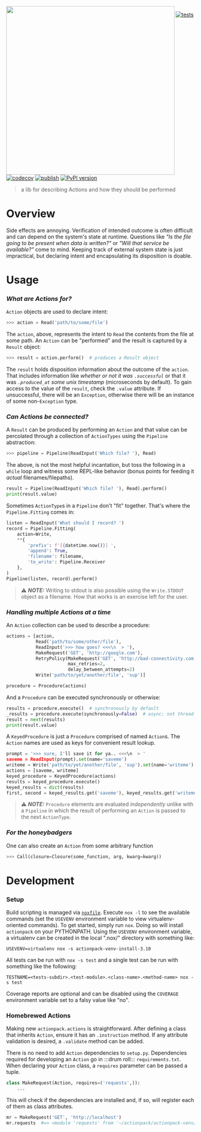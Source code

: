 <img src="https://user-images.githubusercontent.com/7152453/158044431-7a6515f1-3eef-4d8e-a549-69453d61088a.png" align="left" width="450" />

<!-- # actionpack -->
[![tests](https://github.com/withtwoemms/actionpack/workflows/tests/badge.svg)](https://github.com/withtwoemms/actionpack/actions?query=workflow%3Atests) [![codecov](https://codecov.io/gh/withtwoemms/actionpack/branch/main/graph/badge.svg?token=27Z4W0COFH)](https://codecov.io/gh/withtwoemms/actionpack) [![publish](https://github.com/withtwoemms/actionpack/workflows/publish/badge.svg)](https://github.com/withtwoemms/actionpack/actions?query=workflow%3Apublish) [![PyPI version](https://badge.fury.io/py/actionpack.svg)](https://badge.fury.io/py/actionpack)

> a lib for describing Actions and how they should be performed

# Overview

Side effects are annoying.
Verification of intended outcome is often difficult and can depend on the system's state at runtime.
Questions like _"Is the file going to be present when data is written?"_ or _"Will that service be available?"_ come to mind.
Keeping track of external system state is just impractical, but declaring intent and encapsulating its disposition is doable.

# Usage

### _What are Actions for?_

`Action` objects are used to declare intent:

```python
>>> action = Read('path/to/some/file')
```

The `action`, above, represents the intent to `Read` the contents from the file at some path.
An `Action` can be "performed" and the result is captured by a `Result` object:

```python
>>> result = action.perform()  # produces a Result object
```

The `result` holds disposition information about the outcome of the `action`.
That includes information like _whether or not it was `.successful`_ or that it was _`.produced_at` some unix timestamp_ (microseconds by default).
To gain access to the value of the `result`, check the `.value` attribute.
If unsuccessful, there will be an `Exception`, otherwise there will be an instance of some non-`Exception` type.

### _Can Actions be connected?_

A `Result` can be produced by performing an `Action` and that value can be percolated through a collection of `ActionTypes` using the `Pipeline` abstraction:

```python
>>> pipeline = Pipeline(ReadInput('Which file? '), Read)
```

The above, is not the most helpful incantation, but toss the following in a `while` loop and witness some REPL-like behavior (bonus points for feeding it _actual_ filenames/filepaths).

```python
result = Pipeline(ReadInput('Which file? '), Read).perform()
print(result.value)
```

Sometimes `ActionType`s in a `Pipeline` don't "fit" together.
That's where the `Pipeline.Fitting` comes in:

```python
listen = ReadInput('What should I record? ')
record = Pipeline.Fitting(
    action=Write,
    **{
        'prefix': f'[{datetime.now()}] ',
        'append': True,
        'filename': filename,
        'to_write': Pipeline.Receiver
    },
)
Pipeline(listen, record).perform()
```

> ⚠️ **_NOTE:_**  Writing to stdout is also possible using the `Write.STDOUT` object as a filename. How that works is an exercise left for the user.

### _Handling multiple Actions at a time_

An `Action` collection can be used to describe a procedure:

```python
actions = [action,
           Read('path/to/some/other/file'),
           ReadInput('>>> how goes? <<<\n  > '),
           MakeRequest('GET', 'http://google.com'),
           RetryPolicy(MakeRequest('GET', 'http://bad-connectivity.com'),
                       max_retries=2,
                       delay_between_attempts=2)
           Write('path/to/yet/another/file', 'sup')]

procedure = Procedure(actions)
```

And a `Procedure` can be executed synchronously or otherwise:

```python
results = procedure.execute()  # synchronously by default
_results = procedure.execute(synchronously=False)  # async; not thread safe
result = next(results)
print(result.value)
```

A `KeyedProcedure` is just a `Procedure` comprised of named `Action`s.
The `Action` names are used as keys for convenient result lookup.

```python
prompt = '>>> sure, I'll save it for ya.. <<<\n  > '
saveme = ReadInput(prompt).set(name='saveme')
writeme = Write('path/to/yet/another/file', 'sup').set(name='writeme')
actions = [saveme, writeme]
keyed_procedure = KeyedProcedure(actions)
results = keyed_procedure.execute()
keyed_results = dict(results)
first, second = keyed_results.get('saveme'), keyed_results.get('writeme')
```

> ⚠️ **_NOTE:_**  `Procedure` elements are evaluated _independently_ unlike with a `Pipeline` in which the result of performing an `Action` is passed to the next `ActionType`.

### _For the honeybadgers_

One can also create an `Action` from some arbitrary function

```python
>>> Call(closure=Closure(some_function, arg, kwarg=kwarg))
```

# Development

### Setup

Build scripting is managed via [`noxfile`](https://nox.thea.codes/en/stable/config.html).
Execute `nox -l` to see the available commands (set the `USEVENV` environment variable to view virtualenv-oriented commands).
To get started, simply run `nox`.
Doing so will install `actionpack` on your PYTHONPATH.
Using the `USEVENV` environment variable, a virtualenv can be created in the local ".nox/" directory with something like:

```
USEVENV=virtualenv nox -s actionpack-venv-install-3.10
```

All tests can be run with `nox -s test` and a single test can be run with something like the following:

```
TESTNAME=<tests-subdir>.<test-module>.<class-name>.<method-name> nox -s test
```

Coverage reports are optional and can be disabled using the `COVERAGE` environment variable set to a falsy value like "no".

### Homebrewed Actions

Making new `actionpack.actions` is straightforward.
After defining a class that inherits `Action`, ensure it has an `.instruction` method.
If any attribute validation is desired, a `.validate` method can be added.

There is no need to add `Action` dependencies to `setup.py`.
Dependencies required for developing an `Action` go in :::drum roll::: `requirements.txt`.
When declaring your `Action` class, a `requires` parameter can be passed a tuple.

```python
class MakeRequest(Action, requires=('requests',)):
    ...
```

This will check if the dependencies are installed and, if so, will register each of them as class attributes.

```python
mr = MakeRequest('GET', 'http://localhost')
mr.requests  #=> <module 'requests' from '~/actionpack/actionpack-venv/lib/python3/site-packages/requests/__init__.py'>
```
